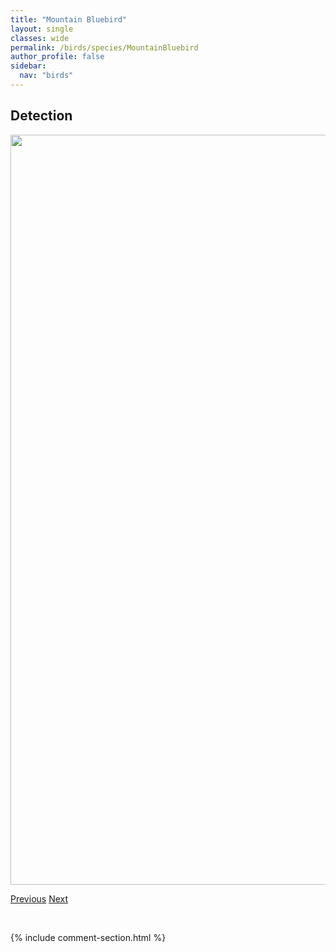 ```yaml
---
title: "Mountain Bluebird"
layout: single
classes: wide
permalink: /birds/species/MountainBluebird
author_profile: false
sidebar:
  nav: "birds"
---
```


<h2>Detection</h2>

<a href="https://drive.google.com/uc?export=view&id=1T5Jy8SrSPpOVw4fDDz4tO0M1jIDG7HGA">
<img src="https://drive.google.com/uc?export=view&id=1T5Jy8SrSPpOVw4fDDz4tO0M1jIDG7HGA" height = "1200" width = "800">
</a>

<a href="/birds/species/MacgillivrayWarbler/" class="pagination--pager" title="MacGillivray's Warbler">Previous</a> <a href="/birds/species/MountainChickadee/" class="pagination--pager" title="Mountain Chickadee">Next</a>

<p>&nbsp;</p>

{% include comment-section.html %}
